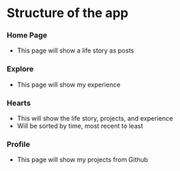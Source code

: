 # Structure of the app

### Home Page
  - This page will show a life story as posts

### Explore
  - This page will show my experience

### Hearts
  - This will show the life story, projects, and experience
  - Will be sorted by time, most recent to least

### Profile
  - This page will show my projects from Github